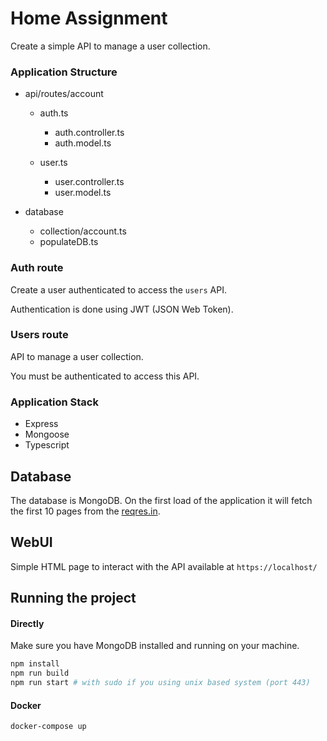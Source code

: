 # Home Assignment 

Create a simple API to manage a user collection.

### Application Structure

- api/routes/account
    - auth.ts
        - auth.controller.ts
        - auth.model.ts

    - user.ts
        - user.controller.ts
        - user.model.ts

- database
    - collection/account.ts
    - populateDB.ts

### Auth route

Create a user authenticated to access the `users` API.

Authentication is done using JWT (JSON Web Token).


### Users route

API to manage a user collection.

You must be authenticated to access this API.

### Application Stack
- Express
- Mongoose
- Typescript


## Database

The database is MongoDB. On the first load of the application it will fetch the first 10 pages from the [reqres.in](https://reqres.in).

## WebUI

Simple HTML page to interact with the API available at `https://localhost/`

## Running the project

#### Directly
Make sure you have MongoDB installed and running on your machine.
```bash
npm install
npm run build
npm run start # with sudo if you using unix based system (port 443)
```

#### Docker
```bash
docker-compose up
```
